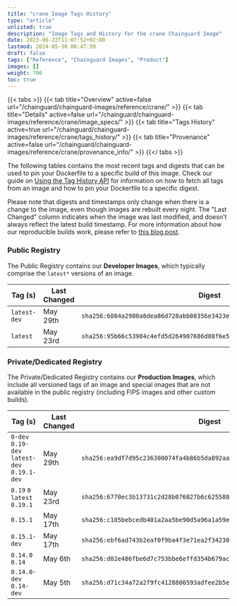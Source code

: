 ```yaml
---
title: "crane Image Tags History"
type: "article"
unlisted: true
description: "Image Tags and History for the crane Chainguard Image"
date: 2023-06-22T11:07:52+02:00
lastmod: 2024-05-30 00:47:59
draft: false
tags: ["Reference", "Chainguard Images", "Product"]
images: []
weight: 700
toc: true
---
```


{{< tabs >}}
{{< tab title="Overview" active=false url="/chainguard/chainguard-images/reference/crane/" >}}
{{< tab title="Details" active=false url="/chainguard/chainguard-images/reference/crane/image_specs/" >}}
{{< tab title="Tags History" active=true url="/chainguard/chainguard-images/reference/crane/tags_history/" >}}
{{< tab title="Provenance" active=false url="/chainguard/chainguard-images/reference/crane/provenance_info/" >}}
{{</ tabs >}}

The following tables contains the most recent tags and digests that can be used to pin your Dockerfile to a specific build of this image. Check our guide on [Using the Tag History API](/chainguard/chainguard-images/using-the-tag-history-api/) for information on how to fetch all tags from an image and how to pin your Dockerfile to a specific digest.

Please note that digests and timestamps only change when there is a change to the image, even though images are rebuilt every night. The "Last Changed" column indicates when the image was last modified, and doesn't always reflect the latest build timestamp. For more information about how our reproducible builds work, please refer to [this blog post](https://www.chainguard.dev/unchained/reproducing-chainguards-reproducible-image-builds).

### Public Registry
The Public Registry contains our **Developer Images**, which typically comprise the `latest*` versions of an image.

| Tag (s)       | Last Changed | Digest                                                                    |
|---------------|--------------|---------------------------------------------------------------------------|
|  `latest-dev` | May 29th     | `sha256:6084a2980a8dea86d728abb08356e3423e1a54a5f71a0f54be00111245ccc9a4` |
|  `latest`     | May 23rd     | `sha256:95b66c53984c4efd5d264907686d88f6e5eb72e701ebe25a999d819c4d83d10d` |


### Private/Dedicated Registry
The Private/Dedicated Registry contains our **Production Images**, which include all versioned tags of an image and special images that are not available in the public registry (including FIPS images and other custom builds).

| Tag (s)                                       | Last Changed | Digest                                                                    |
|-----------------------------------------------|--------------|---------------------------------------------------------------------------|
|  `0-dev` `0.19-dev` `latest-dev` `0.19.1-dev` | May 29th     | `sha256:ea9df7d95c236300074fa4b86b5da892aa9f7de26de65e6e6ec6442fb32df8a4` |
|  `0.19` `0` `latest` `0.19.1`                 | May 23rd     | `sha256:6770ec3b13731c2d28b076827b6c625588236fe356a27a19c6f253904be81d9f` |
|  `0.15.1`                                     | May 17th     | `sha256:c105bebcedb401a2aa5be90d5a96a1a59ee6442aa86b2ef833ce5e7da84b2679` |
|  `0.15.1-dev`                                 | May 17th     | `sha256:ebf6ad743b2eaf0f9ba4f3e71ea2f342307a860f137eb54616b1d77441c210bc` |
|  `0.14.0` `0.14`                              | May 6th      | `sha256:d02e486fbe6d7c753bbe6effd354b679accea3ed87096fad4448c76562b0b5a2` |
|  `0.14.0-dev` `0.14-dev`                      | May 5th      | `sha256:d71c34a72a2f9fc4128806593adfee2b5e090fca5b2ddf68f4cd04dab7085427` |

